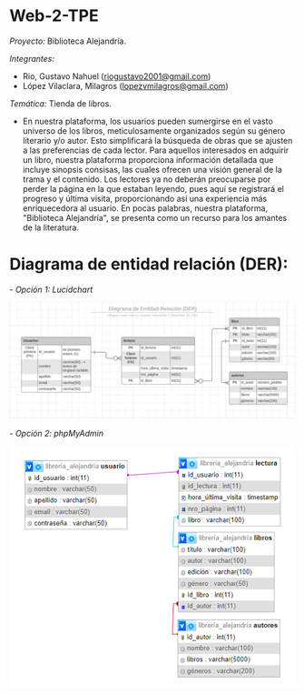 # Web-2-TPE
*Proyecto:* Biblioteca Alejandría.

_Integrantes:_

  - Rio, Gustavo Nahuel (riogustavo2001@gmail.com)
  - López Vilaclara, Milagros (lopezvmilagros@gmail.com)

*Temática:* Tienda de libros.

  - En nuestra plataforma, los usuarios pueden sumergirse en el vasto universo de los libros, meticulosamente organizados según su género literario y/o autor. Esto simplificará la búsqueda de obras que se ajusten a las preferencias de cada lector. 
  Para aquellos interesados en adquirir un libro, nuestra plataforma proporciona información detallada que incluye sinopsis consisas, las cuales ofrecen una visión general de la trama y el contenido. Los lectores ya no deberán preocuparse por perder la página en la que estaban leyendo, pues aquí se registrará el progreso y última visita, proporcionando así una experiencia más enriquecedora al usuario.
  En pocas palabras, nuestra plataforma, "Biblioteca Alejandría", se presenta como un recurso para los amantes de la literatura.

# Diagrama de entidad relación (DER):
  
  *- Opción 1: Lucidchart*
  
  ![Alt text](DER_lucidchart.png)

  *- Opción 2: phpMyAdmin*
  
  ![Alt text](DER_phpMyAdmin.png)

